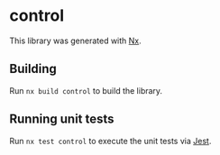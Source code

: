 # control

This library was generated with [Nx](https://nx.dev).

## Building

Run `nx build control` to build the library.

## Running unit tests

Run `nx test control` to execute the unit tests via [Jest](https://jestjs.io).

